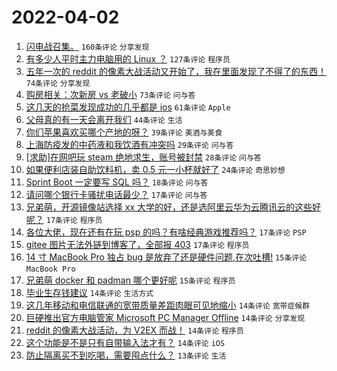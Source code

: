 # 2022-04-02

1. [闪电战召集。](https://www.v2ex.com/t/844466) `160条评论` `分享发现`
1. [有多少人平时主力电脑用的 Linux ？](https://www.v2ex.com/t/844493) `127条评论` `程序员`
1. [五年一次的 reddit 的像素大战活动又开始了，我在里面发现了不得了的东西！](https://www.v2ex.com/t/844468) `74条评论` `分享发现`
1. [购房相关：次新房 vs 老破小](https://www.v2ex.com/t/844452) `73条评论` `问与答`
1. [这几天的抢菜发现成功的几乎都是 ios](https://www.v2ex.com/t/844457) `61条评论` `Apple`
1. [父母真的有一天会离开我们](https://www.v2ex.com/t/844492) `44条评论` `生活`
1. [你们苹果喜欢买哪个产地的呀？](https://www.v2ex.com/t/844516) `39条评论` `美酒与美食`
1. [上海防疫发的中药液和我饮酒有冲突吗](https://www.v2ex.com/t/844513) `29条评论` `问与答`
1. [[求助]在网吧玩 steam 绝地求生，账号被封禁](https://www.v2ex.com/t/844553) `28条评论` `问与答`
1. [如果便利店装自助饮料机，卖 0.5 元一小杯就好了](https://www.v2ex.com/t/844544) `24条评论` `奇思妙想`
1. [Sprint Boot 一定要写 SQL 吗？](https://www.v2ex.com/t/844480) `18条评论` `问与答`
1. [请问哪个银行卡骚扰电话最少？](https://www.v2ex.com/t/844550) `17条评论` `问与答`
1. [兄弟萌，开源镜像站选择 xx 大学的好，还是选阿里云华为云腾讯云的这些好呢？](https://www.v2ex.com/t/844497) `17条评论` `程序员`
1. [各位大佬，现在还有在玩 psp 的吗？有啥经典游戏推荐吗？](https://www.v2ex.com/t/844473) `17条评论` `PSP`
1. [gitee 图片无法外链到博客了，全部报 403](https://www.v2ex.com/t/844471) `17条评论` `程序员`
1. [14 寸 MacBook Pro 独占 bug 是放弃了还是硬件问题,在次吐槽!](https://www.v2ex.com/t/844501) `15条评论` `MacBook Pro`
1. [兄弟萌 docker 和 padman 哪个更好呢](https://www.v2ex.com/t/844479) `15条评论` `程序员`
1. [毕业生存钱建议](https://www.v2ex.com/t/844595) `14条评论` `生活方式`
1. [这几年移动和电信联通的宽带质量差距肉眼可见地缩小](https://www.v2ex.com/t/844563) `14条评论` `宽带症候群`
1. [巨硬推出官方电脑管家 Microsoft PC Manager Offline](https://www.v2ex.com/t/844528) `14条评论` `分享发现`
1. [reddit 的像素大战活动，为 V2EX 而战！](https://www.v2ex.com/t/844503) `14条评论` `程序员`
1. [这个功能是不是只有自带输入法才有？](https://www.v2ex.com/t/844475) `14条评论` `iOS`
1. [防止隔离买不到吃喝，需要囤点什么？](https://www.v2ex.com/t/844591) `13条评论` `生活`
